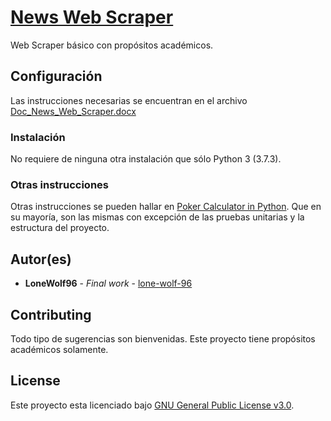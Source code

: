 # [News Web Scraper](https://github.com/lone-wolf-96/NewsWebScraper/)

Web Scraper básico con propósitos académicos.

## Configuración

Las instrucciones necesarias se encuentran en el archivo [Doc_News_Web_Scraper.docx](https://github.com/lone-wolf-96/NewsWebScrapper/blob/master/Doc_News_Web_Scraper.docx)

### Instalación

No requiere de ninguna otra instalación que sólo Python 3 (3.7.3).

### Otras instrucciones

Otras instrucciones se pueden hallar en [Poker Calculator in Python](https://github.com/lone-wolf-96/poker-calculator-python/).
Que en su mayoría, son las mismas con excepción de las pruebas unitarias y la estructura del proyecto.

## Autor(es)

* **LoneWolf96** - *Final work* - [lone-wolf-96](https://github.com/lone-wolf-96/)

## Contributing

Todo tipo de sugerencias son bienvenidas. Este proyecto tiene propósitos académicos solamente.

## License

Este proyecto esta licenciado bajo [GNU General Public License v3.0](https://choosealicense.com/licenses/gpl-3.0/).

